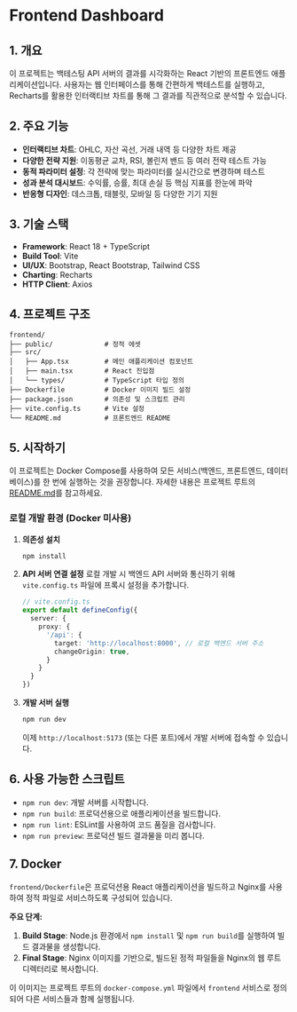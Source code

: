 # Frontend Dashboard

## 1. 개요

이 프로젝트는 백테스팅 API 서버의 결과를 시각화하는 React 기반의 프론트엔드 애플리케이션입니다. 사용자는 웹 인터페이스를 통해 간편하게 백테스트를 실행하고, Recharts를 활용한 인터랙티브 차트를 통해 그 결과를 직관적으로 분석할 수 있습니다.

## 2. 주요 기능

*   **인터랙티브 차트**: OHLC, 자산 곡선, 거래 내역 등 다양한 차트 제공
*   **다양한 전략 지원**: 이동평균 교차, RSI, 볼린저 밴드 등 여러 전략 테스트 가능
*   **동적 파라미터 설정**: 각 전략에 맞는 파라미터를 실시간으로 변경하며 테스트
*   **성과 분석 대시보드**: 수익률, 승률, 최대 손실 등 핵심 지표를 한눈에 파악
*   **반응형 디자인**: 데스크톱, 태블릿, 모바일 등 다양한 기기 지원

## 3. 기술 스택

*   **Framework**: React 18 + TypeScript
*   **Build Tool**: Vite
*   **UI/UX**: Bootstrap, React Bootstrap, Tailwind CSS
*   **Charting**: Recharts
*   **HTTP Client**: Axios

## 4. 프로젝트 구조

```
frontend/
├── public/             # 정적 에셋
├── src/
│   ├── App.tsx         # 메인 애플리케이션 컴포넌트
│   ├── main.tsx        # React 진입점
│   └── types/          # TypeScript 타입 정의
├── Dockerfile          # Docker 이미지 빌드 설정
├── package.json        # 의존성 및 스크립트 관리
├── vite.config.ts      # Vite 설정
└── README.md           # 프론트엔드 README
```

## 5. 시작하기

이 프로젝트는 Docker Compose를 사용하여 모든 서비스(백엔드, 프론트엔드, 데이터베이스)를 한 번에 실행하는 것을 권장합니다. 자세한 내용은 프로젝트 루트의 [README.md](../README.md)를 참고하세요.

### 로컬 개발 환경 (Docker 미사용)

1.  **의존성 설치**
    ```bash
    npm install
    ```

2.  **API 서버 연결 설정**
    로컬 개발 시 백엔드 API 서버와 통신하기 위해 `vite.config.ts` 파일에 프록시 설정을 추가합니다.
    ```typescript
    // vite.config.ts
    export default defineConfig({
      server: {
        proxy: {
          '/api': {
            target: 'http://localhost:8000', // 로컬 백엔드 서버 주소
            changeOrigin: true,
          }
        }
      }
    })
    ```

3.  **개발 서버 실행**
    ```bash
    npm run dev
    ```
    이제 `http://localhost:5173` (또는 다른 포트)에서 개발 서버에 접속할 수 있습니다.

## 6. 사용 가능한 스크립트

*   `npm run dev`: 개발 서버를 시작합니다.
*   `npm run build`: 프로덕션용으로 애플리케이션을 빌드합니다.
*   `npm run lint`: ESLint를 사용하여 코드 품질을 검사합니다.
*   `npm run preview`: 프로덕션 빌드 결과물을 미리 봅니다.

## 7. Docker

`frontend/Dockerfile`은 프로덕션용 React 애플리케이션을 빌드하고 Nginx를 사용하여 정적 파일로 서비스하도록 구성되어 있습니다.

**주요 단계:**

1.  **Build Stage**: Node.js 환경에서 `npm install` 및 `npm run build`를 실행하여 빌드 결과물을 생성합니다.
2.  **Final Stage**: Nginx 이미지를 기반으로, 빌드된 정적 파일들을 Nginx의 웹 루트 디렉터리로 복사합니다.

이 이미지는 프로젝트 루트의 `docker-compose.yml` 파일에서 `frontend` 서비스로 정의되어 다른 서비스들과 함께 실행됩니다.
